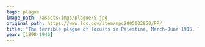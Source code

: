 ```yaml
---
tags: plague
image_path: /assets/imgs/plague/5.jpg
original_path: https://www.loc.gov/item/mpc2005002850/PP/
title: "The terrible plague of locusts in Palestine, March-June 1915. The complete locust"
year: [1898-1946]
---
```



